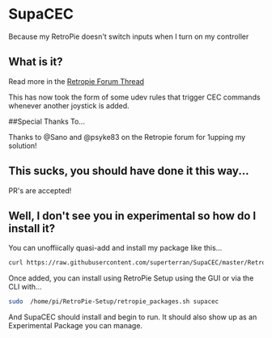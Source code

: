 # SupaCEC
Because my RetroPie doesn't switch inputs when I turn on my controller

## What is it?

Read more in the [Retropie Forum Thread](https://retropie.org.uk/forum/topic/11084/supacec-a-utility-to-switch-tv-inputs-when-a-controller-is-connected)


This has now took the form of some udev rules that trigger CEC commands whenever another joystick is added. 

##Special Thanks To...

Thanks to  @Sano and @psyke83 on the Retropie forum for 1upping my solution! 

## This sucks, you should have done it this way...

PR's are accepted!

## Well, I don't see you in experimental so how do I install it?

You can unoffiically quasi-add and install my package like this...

```sh
curl https://raw.githubusercontent.com/superterran/SupaCEC/master/RetroPie-Setup/scriptmodules/supplementary/supacec.sh > /home/pi/RetroPie-Setup/scriptmodules/supplementary/supacec.sh
```

Once added, you can install using RetroPie Setup using the GUI or via the CLI with...

```sh
sudo  /home/pi/RetroPie-Setup/retropie_packages.sh supacec
```
And SupaCEC should install and begin to run. It should also show up as an Experimental Package you can manage.

